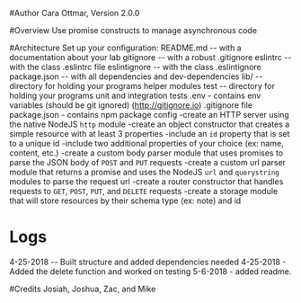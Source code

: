 #Author 
Cara Ottmar, Version 2.0.0

#Overview
 Use promise constructs to manage asynchronous code

#Architecture
 Set up your configuration: README.md -- with a documentation about your lab gitignore -- with a robust .gitignore eslintrc -- with the class .eslintrc file eslintignore -- with the class .eslintignore package.json -- with all dependencies and dev-dependencies lib/ -- directory for holding your programs helper modules test -- directory for holding your programs unit and integration tests .env - contains env variables (should be git ignored) (http://gitignore.io) .gitignore file package.json - contains npm package config
-create an HTTP server using the native NodeJS `http` module
-create an object constructor that creates a simple resource with at least 3 properties
  -include an `id` property that is set to a unique id 
  -include two additional properties of your choice (ex: name, content, etc.)
-create a custom body parser module that uses promises to parse the JSON body of `POST` and `PUT` requests
-create a custom url parser module that returns a promise and uses the NodeJS `url` and `querystring` modules to parse the request url
-create a router constructor that handles requests to `GET`, `POST`, `PUT`, and `DELETE` requests
-create a storage module that will store resources by their schema type (ex: note) and id

# Logs
4-25-2018 -- Built structure and added dependencies needed
4-25-2018 - Added the delete function and worked on testing
5-6-2018 - added readme.

#Credits
 Josiah, Joshua, Zac, and Mike